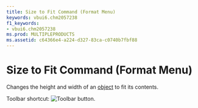 ```yaml
---
title: Size to Fit Command (Format Menu)
keywords: vbui6.chm2057238
f1_keywords:
- vbui6.chm2057238
ms.prod: MULTIPLEPRODUCTS
ms.assetid: c64366e4-a224-d327-83ca-c0740b7fbf88
---
```



# Size to Fit Command (Format Menu)

Changes the height and width of an [object](vbe-glossary.md) to fit its contents.

Toolbar shortcut: 
![Toolbar button](images/tbr_sfit_ZA01201742.gif).

